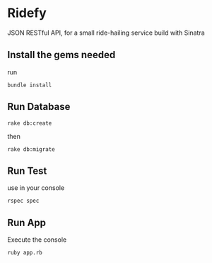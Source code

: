 # Ridefy
JSON RESTful API, for a small ride-hailing service build with Sinatra

## Install the gems needed

run
```
bundle install
```

## Run Database

```
rake db:create
```

then

```
rake db:migrate
```

## Run Test

use in your console
```
rspec spec
```
## Run App

Execute the console 
```
ruby app.rb
```
